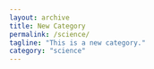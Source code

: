 ```yaml
---
layout: archive
title: New Category
permalink: /science/
tagline: "This is a new category."
category: "science"
---
```

